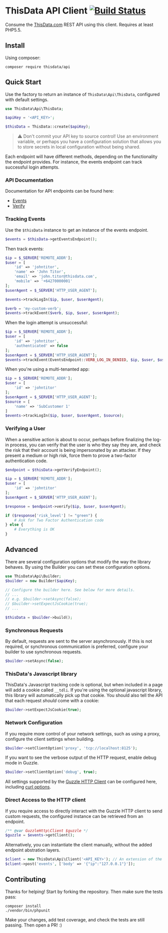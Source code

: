 # ThisData API Client [![Build Status](https://travis-ci.org/thisdata/thisdata-php.png?branch=master)](https://travis-ci.org/thisdata/thisdata-php)

Consume the [ThisData.com](https://thisdata.com/) REST API using this client. Requires at least PHP5.5.

## Install

Using composer:

```
composer require thisdata/api
```

## Quick Start

Use the factory to return an instance of `ThisData\Api\ThisData`, configured with default settings.

```php
use ThisData\Api\ThisData;

$apiKey = '<API_KEY>';

$thisData = ThisData::create($apiKey);
```

> :warning: Don't commit your API key to source control! Use an environment
  variable, or perhaps you have a configuration solution that allows you to
  store secrets in local configuration without being shared.


Each endpoint will have different methods, depending on the functionality the endpoint provides. For instance, the
events endpoint can track successful login attempts.

### API Documentation

Documentation for API endpoints can be found here:

- [Events](http://help.thisdata.com/docs/apiv1events)
- [Verify](http://help.thisdata.com/docs/apiv1verify)

### Tracking Events

Use the `$thisData` instance to get an instance of the events endpoint.

```php
$events = $thisData->getEventsEndpoint();
```

Then track events:

```php
$ip = $_SERVER['REMOTE_ADDR'];
$user = [
    'id' => 'johntitor',
    'name' => 'John Titor',
    'email' => 'john.titor@thisdata.com',
    'mobile' => '+64270000001'
];
$userAgent = $_SERVER['HTTP_USER_AGENT'];

$events->trackLogIn($ip, $user, $userAgent);

$verb = 'my-custom-verb';
$events->trackEvent($verb, $ip, $user, $userAgent);
```

When the login attempt is unsuccessful:

```php
$ip = $_SERVER['REMOTE_ADDR'];
$user = [
    'id' => 'johntitor',
    'authenticated' => false
];
$userAgent = $_SERVER['HTTP_USER_AGENT'];
$events->trackEvent(EventsEndpoint::VERB_LOG_IN_DENIED, $ip, $user, $userAgent);
```

When you're using a multi-tenanted app:

```php
$ip = $_SERVER['REMOTE_ADDR'];
$user = [
    'id' => 'johntitor'
];
$userAgent = $_SERVER['HTTP_USER_AGENT'];
$source = [
    'name' => 'SubCustomer 1'
]
$events->trackLogIn($ip, $user, $userAgent, $source);
```

### Verifying a User

When a sensitive action is about to occur, perhaps before finalizing the
log-in process, you can verify that the user is who they say they are, and check
the risk that their account is being impersonated by an attacker.
If they present a medium or high risk, force them to prove a two-factor
 authentication code.


```php
$endpoint = $thisData->getVerifyEndpoint();

$ip = $_SERVER['REMOTE_ADDR'];
$user = [
    'id' => 'johntitor'
];
$userAgent = $_SERVER['HTTP_USER_AGENT'];

$response = $endpoint->verify($ip, $user, $userAgent);

if ($response['risk_level'] != "green") {
    # Ask for Two Factor Authentication code
} else {
    # Everything is OK
}
```


## Advanced

There are several configuration options that modify the way the library behaves.
By using the Builder you can set these configuration options.

```php
use ThisData\Api\Builder;
$builder = new Builder($apiKey);

// Configure the builder here. See below for more details.
// ...
// e.g. $builder->setAsync(false);
// $builder->setExpectJsCookie(true);
// ...

$thisData = $builder->build();
```

### Synchronous Requests

By default, requests are sent to the server asynchronously. If this is not required, or synchronous communication is
preferred, configure your builder to use synchronous requests.

```php
$builder->setAsync(false);
```

### ThisData's Javascript library

ThisData's Javascript tracking code is optional, but when included in a page
will add a cookie called `__tdli`. If you're using the optional javascript
library, this library will automatically pick up that cookie.
You should also tell the API that each request _should_ come with a cookie:

```php
$builder->setExpectJsCookie(true);
```

### Network Configuration

If you require more control of your network settings, such as using a proxy, configure the client settings when
building.

```php
$builder->setClientOption('proxy', 'tcp://localhost:8125');
```

If you want to see the verbose output of the HTTP request, enable debug mode in Guzzle.

```php
$builder->setClientOption('debug', true);
```

All settings supported by the [Guzzle HTTP Client](http://docs.guzzlephp.org/en/latest) can be configured here,
including [curl options](http://docs.guzzlephp.org/en/latest/faq.html#how-can-i-add-custom-curl-options).

### Direct Access to the HTTP client

If you require access to directly interact with the Guzzle HTTP client to send custom requests, the configured instance
can be retrieved from an endpoint.

```php
/** @var GuzzleHttp\Client $guzzle */
$guzzle = $events->getClient();
```

Alternatively, you can instantiate the client manually, without the added endpoint abstration layers.

```php
$client = new ThisData\Api\Client('<API_KEY>'); // An extension of the GuzzleHttp\Client class
$client->post('events', ['body' => '{"ip":"127.0.0.1"}']);
```

## Contributing

Thanks for helping! Start by forking the repository. Then make sure the tests pass:

```
composer install
./vendor/bin/phpunit
```

Make your changes, add test coverage, and check the tests are still passing.
Then open a PR! :)